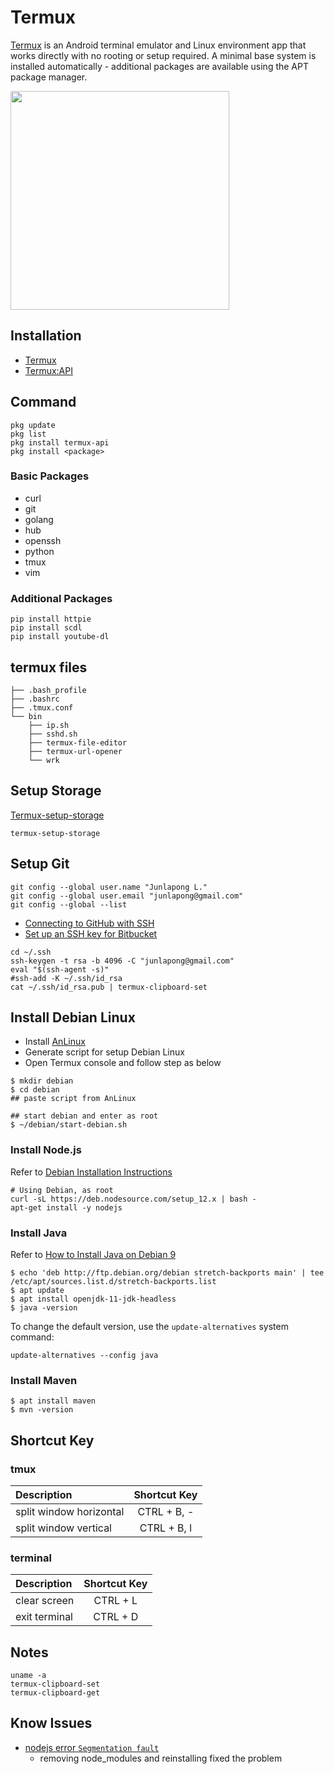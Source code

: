 # Termux

[Termux](https://termux.com/) is an Android terminal emulator and Linux environment app that works directly with no rooting or setup required. A minimal base system is installed automatically - additional packages are available using the APT package manager.

<img src="https://termux.com/files/vim-main_framed.png" width="350"/>

## Installation

- [Termux](https://play.google.com/store/apps/details?id=com.termux)
- [Termux:API](https://play.google.com/store/apps/details?id=com.termux.api)

## Command

```
pkg update
pkg list
pkg install termux-api
pkg install <package>
```

### Basic Packages

- curl
- git
- golang
- hub
- openssh
- python
- tmux
- vim

### Additional Packages

```
pip install httpie
pip install scdl
pip install youtube-dl
```

## termux files

```
├── .bash_profile
├── .bashrc
├── .tmux.conf
└── bin
    ├── ip.sh
    ├── sshd.sh
    ├── termux-file-editor
    ├── termux-url-opener
    └── wrk
```

## Setup Storage

[Termux-setup-storage](https://wiki.termux.com/wiki/Termux-setup-storage)

```
termux-setup-storage
```

## Setup Git

```
git config --global user.name "Junlapong L."
git config --global user.email "junlapong@gmail.com"
git config --global --list
```

- [Connecting to GitHub with SSH](https://help.github.com/en/github/authenticating-to-github/connecting-to-github-with-ssh)
- [Set up an SSH key for Bitbucket](https://confluence.atlassian.com/bitbucket/set-up-an-ssh-key-728138079.html)


```
cd ~/.ssh
ssh-keygen -t rsa -b 4096 -C "junlapong@gmail.com"
eval "$(ssh-agent -s)"
#ssh-add -K ~/.ssh/id_rsa
cat ~/.ssh/id_rsa.pub | termux-clipboard-set
```

## Install Debian Linux

- Install [AnLinux](https://play.google.com/store/apps/details?id=exa.lnx.a)
- Generate script for setup Debian Linux
- Open Termux console and follow step as below


```
$ mkdir debian
$ cd debian
## paste script from AnLinux

## start debian and enter as root
$ ~/debian/start-debian.sh
```

### Install Node.js

Refer to [Debian Installation Instructions](https://github.com/nodesource/distributions/blob/master/README.md#debinstall)

```
# Using Debian, as root
curl -sL https://deb.nodesource.com/setup_12.x | bash -
apt-get install -y nodejs
```

### Install Java

Refer to [How to Install Java on Debian 9](https://linuxize.com/post/install-java-on-debian-9/)

```
$ echo 'deb http://ftp.debian.org/debian stretch-backports main' | tee /etc/apt/sources.list.d/stretch-backports.list
$ apt update
$ apt install openjdk-11-jdk-headless
$ java -version
```

To change the default version, use the `update-alternatives` system command:

```
update-alternatives --config java
```

### Install Maven

```
$ apt install maven
$ mvn -version
```

## Shortcut Key

### tmux

| Description | Shortcut Key |
|:--|:--:|
| split window horizontal | CTRL + B, - |
| split window vertical | CTRL + B, l |

### terminal

| Description | Shortcut Key |
|:--|:--:|
| clear screen | CTRL + L |
| exit terminal | CTRL + D |

## Notes

```
uname -a
termux-clipboard-set
termux-clipboard-get
```

## Know Issues

- [nodejs error `Segmentation fault`](https://github.com/nodejs/node/issues/2752)
  - removing node_modules and reinstalling fixed the problem
